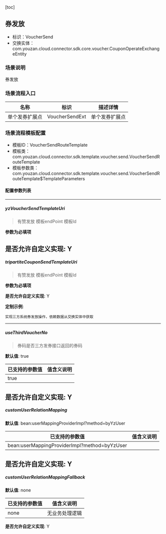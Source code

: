 [toc]

## 券发放
- 标识：VoucherSend
- 交换实体：com.youzan.cloud.connector.sdk.core.voucher.CouponOperateExchangeEntity
### 场景说明
券发放
### 场景流程入口

名称 | 标识 | 描述详情
---|---|---
单个发券扩展点 | VoucherSendExt | 单个发券扩展点

### 场景流程模板配置
- 模板ID：VoucherSendRouteTemplate
- 模板类：com.youzan.cloud.connector.sdk.template.voucher.send.VoucherSendRouteTemplate
- 模板参数类：com.youzan.cloud.connector.sdk.template.voucher.send.VoucherSendRouteTemplate$TemplateParameters

#### 配置参数列表

---
##### yzVoucherSendTemplateUri
> 有赞发放 模板endPoint 模板Id

**参数为必填项**


**是否允许自定义实现**: Y
---
##### tripartiteCouponSendTemplateUri
> 有赞发放 模板endPoint 模板Id

**参数为必填项**


**是否允许自定义实现**: Y

**定制示例**:
```
实现三方系统券发放操作，依赖数据从交换实体中获取
```
---
##### useThirdVoucherNo
> 券码是否三方发券接口返回的券码

**默认值**: true

已支持的参数值 | 值含义说明
---|---
true | 

**是否允许自定义实现**: Y
---
##### customUserRelationMapping
> 

**默认值**: bean:userMappingProviderImpl?method=byYzUser

已支持的参数值 | 值含义说明
---|---
bean:userMappingProviderImpl?method=byYzUser | 

**是否允许自定义实现**: Y
---
##### customUserRelationMappingFallback
> 

**默认值**: none

已支持的参数值 | 值含义说明
---|---
none | 无业务处理逻辑

**是否允许自定义实现**: Y

